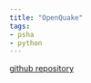 ```yaml
---
title: "OpenQuake"
tags:
- psha
- python
---
```


[github repository](https://github.com/gem/oq-engine)
